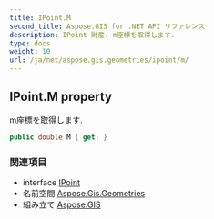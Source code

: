 ```yaml
---
title: IPoint.M
second_title: Aspose.GIS for .NET API リファレンス
description: IPoint 財産. m座標を取得します.
type: docs
weight: 10
url: /ja/net/aspose.gis.geometries/ipoint/m/
---
```

## IPoint.M property

m座標を取得します.

```csharp
public double M { get; }
```

### 関連項目

* interface [IPoint](../)
* 名前空間 [Aspose.Gis.Geometries](../../ipoint/)
* 組み立て [Aspose.GIS](../../../)



